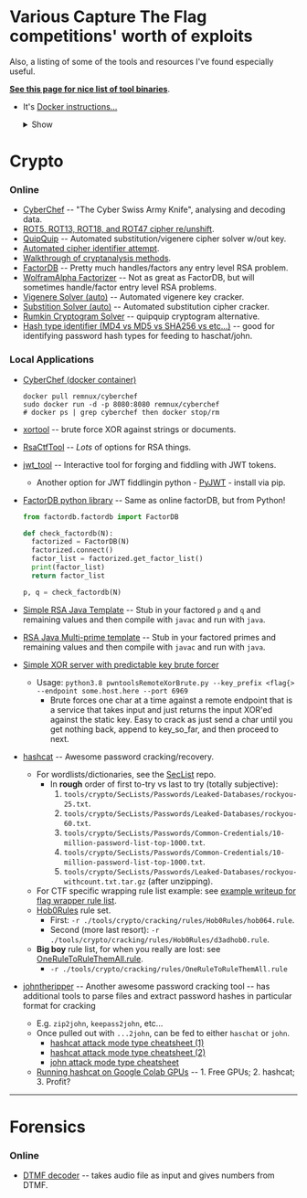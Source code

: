 # Various Capture The Flag competitions' worth of exploits
Also, a listing of some of the tools and resources I've found especially useful.

**[See this page for nice list of tool binaries](https://github.com/zardus/ctf-tools)**.

 * It's [Docker instructions...](https://github.com/zardus/ctf-tools#docker-version-17)

    <details><summary>Show</summary>
    <br>

    ```bash
    git clone https://github.com/zardus/ctf-tools
    cd ctf-tools
    docker build -t ctf-tools .
    docker run --rm -i -d --name ctftools ctf-tools
    docker exec -it ctftools /bin/bash
    ```

    Then once inside, switch to Python3 by default:

    ```bash
    # Drop out of default Python2.7 venv
    deactivate

    # Source Python3 dir
    source $HOME/.virtualenvs/ctftools3/bin/activate

    # set up the path
    /home/ctf/tools/bin/manage-tools setup
    source ~/.bashrc
    ```

    ### Useful baseline build

    ```bash
    manage-tools -s install pwntools
    ```

    ##### `manage-tools` commands

    ```bash
    manage-tools list

    # install gdb, allowing it to try to sudo install dependencies
    manage-tools -s install gdb

    # install pwntools, but don't let it sudo install dependencies
    manage-tools install pwntools

    # install qemu, but use "nice" to avoid degrading performance during compilation
    manage-tools -n install qemu

    # uninstall gdb
    manage-tools uninstall gdb

    # uninstall all tools
    manage-tools uninstall all

    # search for a tool
    manage-tools search preload
    ```

    </details>

# Crypto
### Online
* [CyberChef](https://gchq.github.io/CyberChef/) -- "The Cyber Swiss Army Knife", analysing and decoding data.
* [ROT5, ROT13, ROT18, and ROT47 cipher re/unshift](https://www.qqxiuzi.cn/bianma/ROT5-13-18-47.php).
* [QuipQuip](https://quipqiup.com/) -- Automated substitution/vigenere cipher solver w/out key.
* [Automated cipher identifier attempt](https://www.boxentriq.com/code-breaking/cipher-identifier).
* [Walkthrough of cryptanalysis methods](http://practicalcryptography.com/cryptanalysis/).
* [FactorDB](http://factordb.com/) -- Pretty much handles/factors any entry level RSA problem.
* [WolframAlpha Factorizer](https://www.wolframalpha.com/input/?i=factorize) -- Not as great as FactorDB, but will sometimes handle/factor entry level RSA problems.
* [Vigenere Solver (auto)](https://www.guballa.de/vigenere-solver) -- Automated vigenere key cracker.
* [Substition Solver (auto)](https://www.guballa.de/substitution-solver) -- Automated substitution cipher cracker.
* [Rumkin Cryptogram Solver](http://rumkin.com/tools/cipher/cryptogram-solver.php) -- quipquip cryptogram alternative.
* [Hash type identifier (MD4 vs MD5 vs SHA256 vs etc...)](https://www.tunnelsup.com/hash-analyzer/) -- good for identifying password hash types for feeding to haschat/john.

### Local Applications
* [CyberChef (docker container)](https://hub.docker.com/r/remnux/cyberchef/)

    ```
    docker pull remnux/cyberchef
    sudo docker run -d -p 8080:8080 remnux/cyberchef
    # docker ps | grep cyberchef then docker stop/rm
    ```

* [xortool](./tools/xortool) -- brute force XOR against strings or documents.
* [RsaCtfTool](./tools/RsaCtfTool) -- _Lots_ of options for RSA things.
* [jwt_tool](./tools/jwt_tool) -- Interactive tool for forging and fiddling with JWT tokens.
  * Another option for JWT fiddlingin python - [PyJWT](https://pypi.org/project/PyJWT/1.4.0/) - install via pip.
* [FactorDB python library](https://pypi.org/project/factordb-pycli/) -- Same as online factorDB, but from Python!

    ```python
    from factordb.factordb import FactorDB

    def check_factordb(N):
      factorized = FactorDB(N)
      factorized.connect()
      factor_list = factorized.get_factor_list()
      print(factor_list)
      return factor_list

    p, q = check_factordb(N)
    ```
* [Simple RSA Java Template](./tools/crypto/SimpleJavaRsaTemplate.java) -- Stub in your factored `p` and `q` and remaining values and then compile with `javac` and run with `java`.
* [RSA Java Multi-prime template](./tools/crypto/MultiPrimeJavaRsaTemplate.java) -- Stub in your factored primes and remaining values and then compile with `javac` and run with `java`.
* [Simple XOR server with predictable key brute forcer](./tools/crypto/pwntoolsRemoteXorBrute.py)
   * Usage: `python3.8 pwntoolsRemoteXorBrute.py --key_prefix <flag{> --endpoint some.host.here --port 6969`
     * Brute forces one char at a time against a remote endpoint that is a service that takes input and just returns the input XOR'ed against the static key. Easy to crack as just send a char until you get nothing back, append to key_so_far, and then proceed to next.
* [hashcat](https://hashcat.net/hashcat/) -- Awesome password cracking/recovery.
  * For wordlists/dictionaries, see the [SecList](./tools/crypto/SecLists/Passwords) repo.
     * In **rough** order of first to-try vs last to try (totally subjective):
         1. `tools/crypto/SecLists/Passwords/Leaked-Databases/rockyou-25.txt`.
         2. `tools/crypto/SecLists/Passwords/Leaked-Databases/rockyou-60.txt`.
         3. `tools/crypto/SecLists/Passwords/Common-Credentials/10-million-password-list-top-1000.txt`.
         4. `tools/crypto/SecLists/Passwords/Common-Credentials/10-million-password-list-top-1000.txt`.
         5. `tools/crypto/SecLists/Passwords/Leaked-Databases/rockyou-withcount.txt.tar.gz` (after unzipping).
  * For CTF specific wrapping rule list example: see [example writeup for flag wrapper rule list](https://bigpick.github.io/TodayILearned/articles/2020-06/castorsCTF-writeups#password-crack-3).
  * [Hob0Rules](./tools/crypto/cracking/rules/Hob0Rules) rule set.
     * First: `-r ./tools/crypto/cracking/rules/Hob0Rules/hob064.rule`.
     * Second (more last resort): `-r ./tools/crypto/cracking/rules/Hob0Rules/d3adhob0.rule`.
  * **Big boy** rule list, for when you really are lost: see [OneRuleToRuleThemAll.rule](./tools/crypto/cracking/rules/OneRuleToRuleThemAll.rule).
     * `-r ./tools/crypto/cracking/rules/OneRuleToRuleThemAll.rule`

* [johntheripper](https://www.openwall.com/john/) -- Another awesome password cracking tool -- has additional tools to parse files and extract password hashes in particular format for cracking
   * E.g. `zip2john`, `keepass2john`, etc...
   * Once pulled out with `...2john`, can be fed to either `haschat` or `john`.
      * [hashcat attack mode type cheatsheet (1)](https://github.com/frizb/Hashcat-Cheatsheet)
      * [hashcat attack mode type cheatsheet (2)](https://hashcat.net/wiki/doku.php?id=example_hashes)
      * [john attack mode type cheatsheet](http://pentestmonkey.net/cheat-sheet/john-the-ripper-hash-formats)
  * [Running hashcat on Google Colab GPUs](https://github.com/someshkar/colabcat) -- 1. Free GPUs; 2. hashcat; 3. Profit?



---

# Forensics
### Online
* [DTMF decoder](http://dialabc.com/sound/detect/) -- takes audio file as input and gives numbers from DTMF.
